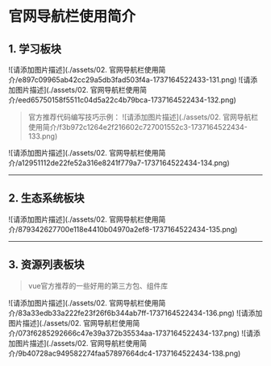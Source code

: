 # 官网导航栏使用简介

## 1. 学习板块

![请添加图片描述](./assets/02. 官网导航栏使用简介/e897c09965ab42cc29a5db3fad503f4a-1737164522433-131.png)
![请添加图片描述](./assets/02. 官网导航栏使用简介/eed65750158f5511c04d5a22c4b79bca-1737164522434-132.png)

> 官方推荐代码编写技巧示例：
> ![请添加图片描述](./assets/02. 官网导航栏使用简介/f3b972c1264e2f216602c727001552c3-1737164522434-133.png)

![请添加图片描述](./assets/02. 官网导航栏使用简介/a12951112de22fe52a316e8241f779a7-1737164522434-134.png)

------

## 2. 生态系统板块

![请添加图片描述](./assets/02. 官网导航栏使用简介/879342627700e118e4410b04970a2ef8-1737164522434-135.png)

------

## 3. 资源列表板块

> vue官方推荐的一些好用的第三方包、组件库

![请添加图片描述](./assets/02. 官网导航栏使用简介/83a33edb33a222fe23f26f6b344ab7ff-1737164522434-136.png)
![请添加图片描述](./assets/02. 官网导航栏使用简介/073f6285292666c47e39a372b35534aa-1737164522434-137.png)
![请添加图片描述](./assets/02. 官网导航栏使用简介/9b40728ac949582274faa57897664dc4-1737164522434-138.png)

